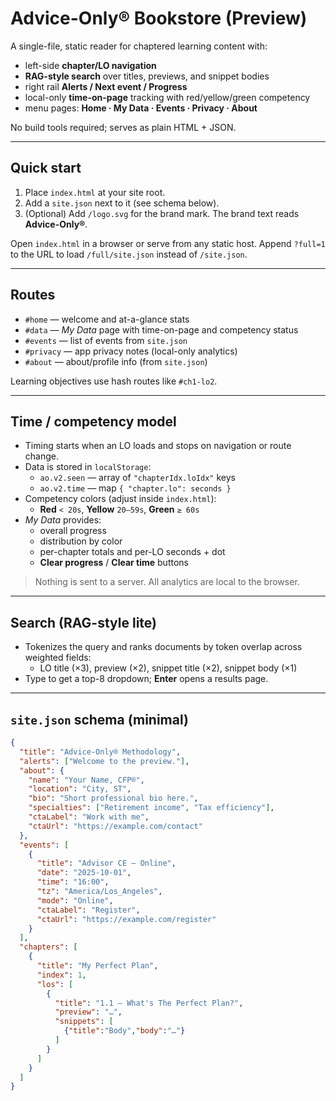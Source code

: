 # Advice-Only® Bookstore (Preview)

A single-file, static reader for chaptered learning content with:
- left-side **chapter/LO navigation**
- **RAG-style search** over titles, previews, and snippet bodies
- right rail **Alerts / Next event / Progress**
- local-only **time-on-page** tracking with red/yellow/green competency
- menu pages: **Home · My Data · Events · Privacy · About**

No build tools required; serves as plain HTML + JSON.

---

## Quick start

1. Place `index.html` at your site root.
2. Add a `site.json` next to it (see schema below).
3. (Optional) Add `/logo.svg` for the brand mark. The brand text reads **Advice-Only®**.

Open `index.html` in a browser or serve from any static host.
Append `?full=1` to the URL to load `/full/site.json` instead of `/site.json`.

---

## Routes

- `#home` — welcome and at-a-glance stats
- `#data` — _My Data_ page with time-on-page and competency status
- `#events` — list of events from `site.json`
- `#privacy` — app privacy notes (local-only analytics)
- `#about` — about/profile info (from `site.json`)

Learning objectives use hash routes like `#ch1-lo2`.

---

## Time / competency model

- Timing starts when an LO loads and stops on navigation or route change.
- Data is stored in `localStorage`:
  - `ao.v2.seen` — array of `"chapterIdx.loIdx"` keys
  - `ao.v2.time` — map `{ "chapter.lo": seconds }`
- Competency colors (adjust inside `index.html`):
  - **Red** `< 20s`, **Yellow** `20–59s`, **Green** `≥ 60s`
- _My Data_ provides:
  - overall progress
  - distribution by color
  - per-chapter totals and per-LO seconds + dot
  - **Clear progress** / **Clear time** buttons

> Nothing is sent to a server. All analytics are local to the browser.

---

## Search (RAG-style lite)

- Tokenizes the query and ranks documents by token overlap across weighted fields:
  - LO title (×3), preview (×2), snippet title (×2), snippet body (×1)
- Type to get a top-8 dropdown; **Enter** opens a results page.

---

## `site.json` schema (minimal)

```json
{
  "title": "Advice-Only® Methodology",
  "alerts": ["Welcome to the preview."],
  "about": {
    "name": "Your Name, CFP®",
    "location": "City, ST",
    "bio": "Short professional bio here.",
    "specialties": ["Retirement income", "Tax efficiency"],
    "ctaLabel": "Work with me",
    "ctaUrl": "https://example.com/contact"
  },
  "events": [
    {
      "title": "Advisor CE — Online",
      "date": "2025-10-01",
      "time": "16:00",
      "tz": "America/Los_Angeles",
      "mode": "Online",
      "ctaLabel": "Register",
      "ctaUrl": "https://example.com/register"
    }
  ],
  "chapters": [
    {
      "title": "My Perfect Plan",
      "index": 1,
      "los": [
        {
          "title": "1.1 — What's The Perfect Plan?",
          "preview": "…",
          "snippets": [
            {"title":"Body","body":"…"}
          ]
        }
      ]
    }
  ]
}
